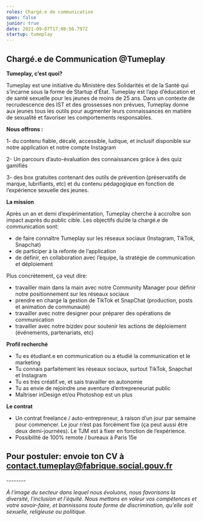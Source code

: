 ```yaml
---
roles: Chargé.e de communication
open: false
junior: true
date: 2021-09-07T17:08:56.797Z
startup: tumeplay
---
```

## **Chargé.e de Communication @Tumeplay**



**Tumeplay, c’est quoi?**

Tumeplay est une initiative du Ministère des Solidarités et de la Santé qui s’incarne sous la forme de Startup d'État. Tumeplay est l’app d’éducation et de santé sexuelle pour les jeunes de moins de 25 ans. Dans un contexte de recrudescence des IST et des grossesses non prévues, Tumeplay donne aux jeunes tous les outils pour augmenter leurs connaissances en matière de sexualité et favoriser les comportements responsables. 

**Nous offrons :**

1-​ du ​contenu​ fiable, décalé, accessible, ludique, et inclusif disponible ​sur ​notre application​ et ​notre​ ​compte Instagram

2-​ Un parcours d’​auto-évaluation des connaissances​ grâce à des quiz gamifiés

3-​ des ​box gratuites​ contenant des ​outils de prévention​ (préservatifs de marque, lubrifiants, etc) et ​du contenu pédagogique​ en fonction de l’expérience sexuelle des jeunes.

**La mission**

Après un an et demi d’expérimentation, Tumeplay cherche à accroître son impact auprès du public cible. Les objectifs du/de la chargé.e de communication sont:

* de faire connaître Tumeplay sur les réseaux sociaux (Instagram, TikTok, Snapchat)
* de participer à la refonte de l’application 
* de définir, en collaboration avec l’équipe, la stratégie de communication et déploiement



Plus concrètement, ça veut dire:

* travailler main dans la main avec notre Community Manager pour définir notre positionnement sur les réseaux sociaux
* prendre en charge la gestion de TikTok et SnapChat (production, posts et animation de communauté)
* travailler avec notre designer pour préparer des opérations de communication
* travailler avec notre bizdev pour soutenir les actions de déploiement (événements, partenariats, etc)



**Profil recherché** 

* Tu es étudiant.e en communication ou a étudié la communication et le marketing
* Tu connais parfaitement les réseaux sociaux, surtout TikTok, Snapchat et Instagram
* Tu es très créatif.ve, et sais travailler en autonomie 
* Tu as envie de rejoindre une aventure d’entrepreneuriat public
* Maîtriser inDesign et/ou Photoshop est un plus

**Le contrat**

* Un contrat freelance / auto-entrepreneur, à raison d’un jour par semaine pour commencer. Le jour n’est pas forcément fixe (ça peut aussi être deux demi-journées). Le TJM est à fixer en fonction de l’expérience.
* Possibilité de 100% remote / bureaux à Paris 15e 



## Pour postuler: **envoie ton CV à contact.tumeplay@fabrique.social.gouv.fr** 



\--------

*À l'image du secteur dans lequel nous évoluons, nous favorisons la diversité, l'inclusion et l'équité. Nous mettons en valeur vos compétences et votre savoir-faire, et bannissons toute forme de discrimination, qu'elle soit sexuelle, religieuse ou politique.*